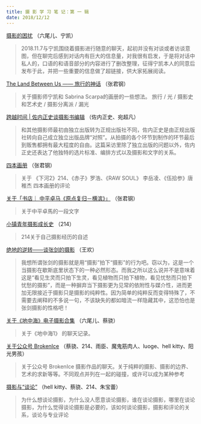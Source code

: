 ```yaml
---
title: 摄 影 学 习 笔 记：第 一 辑
date: 2018/12/12
---
```




[摄影的困扰](https://photonote.me/2018/12/11/0010/) （六尾儿、宁凯）
> 2018.11.7与宁凯围绕着摄影进行随意的聊天，起初并没有对谈或者访谈意图，但在聊完后感到对话内有巨大的信息量，对我很有启发，于是将对话中私人的，口语的和语音部分的内容进行了删改整理，征得宁凯本人的同意后发布于此，并把一些重要的信息做了超链接，供大家拓展阅读。

[The Land Between Us —— 旅行的神话](https://photonote.me/2018/12/11/0009/) （张君钢）
> 关于摄影师宁凯和 Sabrina Scarpa的画册的一些想法。
> 旅行 / 光 / 摄影史和艺术史 / 摄影分离派 / 漏光

[跨越时间 | 佐内正史谈摄影书编辑](https://photonote.me/2018/12/11/0008/) （佐内正史、宛超凡）
> 和其他摄影师最初由独立出版转为正规出版社不同，佐内正史是由正规出版社转向自己成立独立出版品牌“对照”。从拍摄的各个环节到制作的环节最后到贩售都拥有最大程度的自由。这篇采访里除了独立出版的问题以外，佐内正史还表达了他独特的选片标准、编排方式以及摄影和文字的关系。

[四本画册](https://photonote.me/2018/12/06/0007/) （张君钢）
> 关于 《下河2》214、《赤子》罗浩、《RAW SOUL》 李岳凌、《伍拾参》唐稚杰 四本画册的评论

[关于「书店｜ 中平卓马《原点复归－横滨》」](https://photonote.me/2018/12/06/0006/) （张君钢）
> 关于中平卓馬的一段文字

[小镇青年摄影成长史](https://photonote.me/2018/12/06/0005/) （214）
> 214关于自己摄影经历的自述

[绝地的逆转——谈张剑的摄影](https://photonote.me/2018/11/01/0004/) （王欢）
> 我想所谓张剑的摄影就是用“摄影”拍下“摄影”的行为吧。窃以为，这是一个当摄影在歇斯底里状态下的一种必然形态。而我之所以这么说并不是意味着这是“看见生灵而只拍下生灵，看见植物而只拍下植物，看见忧愁而只拍下忧愁的摄影”，而是一种摒弃当下摄影更为见常的依附性与媒介性，进而更加无限接近于摄影只是摄影的纯粹性。因为简单的纯粹反而变得特殊了，不需要去阐释的不多说一句，不该缺失的都如暗流一样隐藏其中，这恐怕也是张剑摄影的性格吧！

[关于《地中海》电子摄影合集 ​​​​](https://photonote.me/2018/01/06/0003/) （六尾儿、蔡骁）
> 关于《地中海1》 的聊天记录。

[关于公众号 BrokenIce](https://photonote.me/2017/12/28/0002/) （蔡骁、214、雨臣、魔鬼筋肉人、luoge、hell kitty、阳光男孩）
> 关于公众号 BrokenIce 摄影作品的聊天。关于纯粹的摄影、摄影的边界、艺术的求新等等。不同观点并列在一起的碰撞，或许可以成为某种参考

[摄影与“谈论”](https://photonote.me/2017/06/01/0001/) （hell kitty、蔡骁、214、朱宝蕾）
> 为什么想谈论摄影，为什么没人愿意谈论摄影，谁在谈论摄影，哪里在谈论摄影，为什么觉得谈论摄影是必要的，该如何谈论摄影，摄影和评论的关系，谈论与专业评论